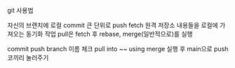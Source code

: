 git 사용법

자신의 브랜치에 로컬 commit 큰 단위로 push fetch 원격 저장소 내용들을 로컬에 가져오는 동기화 작업 pull은 fetch 후 rebase, merge(일반적으로)를 실행

commit
push 
branch 이름 체크 
pull into ~~ using merge 실행 후 
main으로 push 
코끼리 눌러주기

